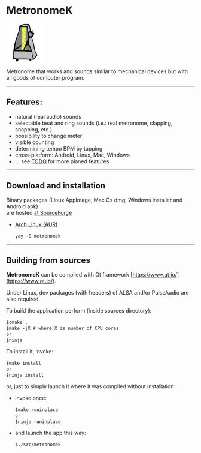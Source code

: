 # MetronomeK

<img src="images/metronomek.png" width="20%" height="20%" />

Metronome that works and sounds similar to mechanical devices
but with all goods of computer program.

--------------------------

## Features:
  - natural (real audio) sounds
  - selectable beat and ring sounds (i.e.: real metronome, clapping, snapping, etc.)
  - possibility to change meter
  - visible counting
  - determining tempo BPM by tapping
  - cross-platform: Android, Linux, Mac, Windows
  - ... see [TODO](TODO.md) for more planed features

--------------------------

## Download and installation
Binary packages (Linux AppImage, Mac Os dmg, Windows installer and Android apk)  
are hosted [at SourceForge](https://sourceforge.net/projects/metronomek/files/)

  - [Arch Linux (AUR)](https://aur.archlinux.org/packages/metronomek/)  
    ```
    yay -S metronomek
    ```

--------------------------
## Building from sources

**MetronomeK** can be compiled with Qt framework [https://www.qt.io/](https://www.qt.io/).

Under Linux, dev packages (with headers) of ALSA and/or PulseAudio are also required.

To build the application perform (inside sources directory):

```
$cmake .
$make -jX # where X is number of CPU cores
or
$ninja
```
To install it, invoke:

```
$make install
or
$ninja install
```

or, just to simply launch it where it was compiled without installation:

 - invoke once:

    ```
    $make runinplace
    or
    $ninja runinplace
    ```

 - and launch the app this way:

    ```
    $./src/metronomek
    ```
